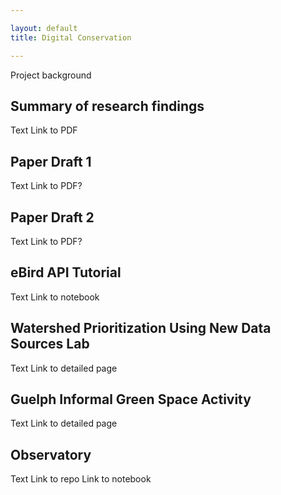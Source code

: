 ```yaml
---

layout: default
title: Digital Conservation

---
```

Project background

## Summary of research findings
Text
Link to PDF

## Paper Draft 1
Text
Link to PDF?

## Paper Draft 2
Text
Link to PDF?

## eBird API Tutorial
Text
Link to notebook

## Watershed Prioritization Using New Data Sources Lab
Text
Link to detailed page

## Guelph Informal Green Space Activity
Text
Link to detailed page

## Observatory
Text
Link to repo
Link to notebook